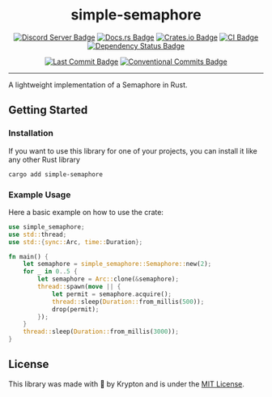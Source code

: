 <div align="center">

# simple-semaphore

[![Discord Server Badge](https://img.shields.io/discord/1358456011316396295?logo=discord)](https://discord.gg/xj6y5ZaTMr)
[![Docs.rs Badge](https://img.shields.io/badge/docs.rs-simple--semaphore-61c192.svg)](https://docs.rs/simple-semaphore)
[![Crates.io Badge](https://img.shields.io/crates/v/simple-semaphore.svg?color=fe7d37)](https://crates.io/crates/simple-semaphore)
[![CI Badge](https://github.com/kkrypt0nn/simple-semaphore/actions/workflows/ci.yml/badge.svg)](https://github.com/kkrypt0nn/simple-semaphore/actions)
[![Dependency Status Badge](https://deps.rs/repo/github/kkrypt0nn/simple-semaphore/status.svg)](https://deps.rs/repo/github/kkrypt0nn/simple-semaphore)

[![Last Commit Badge](https://img.shields.io/github/last-commit/kkrypt0nn/simple-semaphore)](https://github.com/kkrypt0nn/simple-semaphore/commits/main)
[![Conventional Commits Badge](https://img.shields.io/badge/Conventional%20Commits-1.0.0-%23FE5196?logo=conventionalcommits&logoColor=white)](https://conventionalcommits.org/en/v1.0.0/)

</div>

---

A lightweight implementation of a Semaphore in Rust.

## Getting Started

### Installation

If you want to use this library for one of your projects, you can install it like any other Rust library

```shell
cargo add simple-semaphore
```

### Example Usage

Here a basic example on how to use the crate:
```rs
use simple_semaphore;
use std::thread;
use std::{sync::Arc, time::Duration};

fn main() {
    let semaphore = simple_semaphore::Semaphore::new(2);
    for _ in 0..5 {
        let semaphore = Arc::clone(&semaphore);
        thread::spawn(move || {
            let permit = semaphore.acquire();
            thread::sleep(Duration::from_millis(500));
            drop(permit);
        });
    }
    thread::sleep(Duration::from_millis(3000));
}
```

## License

This library was made with 💜 by Krypton and is under the [MIT License](./LICENSE.md).
